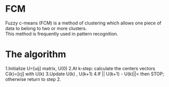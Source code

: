# FCM
Fuzzy c-means (FCM) is a method of clustering which allows one piece of data to belong to two or more clusters.<br/>
This method is frequently used in pattern recognition.

# The algorithm
1.Initialize U=[uij] matrix, U(0)
2.At k-step: calculate the centers vectors C(k)=[cj] with U(k)
3.Update U(k) , U(k+1)
4.If || U(k+1) - U(k)||< then STOP; otherwise return to step 2.